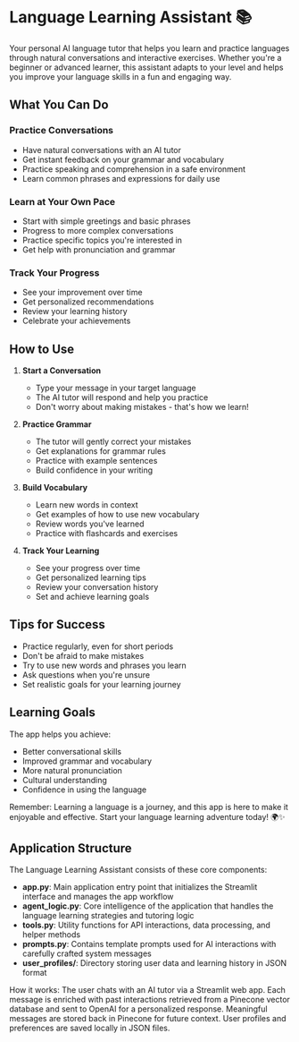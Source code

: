# Language Learning Assistant 📚

Your personal AI language tutor that helps you learn and practice languages through natural conversations and interactive exercises. Whether you're a beginner or advanced learner, this assistant adapts to your level and helps you improve your language skills in a fun and engaging way.

## What You Can Do

### Practice Conversations
- Have natural conversations with an AI tutor
- Get instant feedback on your grammar and vocabulary
- Practice speaking and comprehension in a safe environment
- Learn common phrases and expressions for daily use

### Learn at Your Own Pace
- Start with simple greetings and basic phrases
- Progress to more complex conversations
- Practice specific topics you're interested in
- Get help with pronunciation and grammar

### Track Your Progress
- See your improvement over time
- Get personalized recommendations
- Review your learning history
- Celebrate your achievements

## How to Use

1. **Start a Conversation**
   - Type your message in your target language
   - The AI tutor will respond and help you practice
   - Don't worry about making mistakes - that's how we learn!

2. **Practice Grammar**
   - The tutor will gently correct your mistakes
   - Get explanations for grammar rules
   - Practice with example sentences
   - Build confidence in your writing

3. **Build Vocabulary**
   - Learn new words in context
   - Get examples of how to use new vocabulary
   - Review words you've learned
   - Practice with flashcards and exercises

4. **Track Your Learning**
   - See your progress over time
   - Get personalized learning tips
   - Review your conversation history
   - Set and achieve learning goals

## Tips for Success

- Practice regularly, even for short periods
- Don't be afraid to make mistakes
- Try to use new words and phrases you learn
- Ask questions when you're unsure
- Set realistic goals for your learning journey

## Learning Goals

The app helps you achieve:
- Better conversational skills
- Improved grammar and vocabulary
- More natural pronunciation
- Cultural understanding
- Confidence in using the language

Remember: Learning a language is a journey, and this app is here to make it enjoyable and effective. Start your language learning adventure today! 🌍✨ 

## Application Structure

The Language Learning Assistant consists of these core components:

- **app.py**: Main application entry point that initializes the Streamlit interface and manages the app workflow
- **agent_logic.py**: Core intelligence of the application that handles the language learning strategies and tutoring logic
- **tools.py**: Utility functions for API interactions, data processing, and helper methods
- **prompts.py**: Contains template prompts used for AI interactions with carefully crafted system messages
- **user_profiles/**: Directory storing user data and learning history in JSON format

How it works:
The user chats with an AI tutor via a Streamlit web app. Each message is enriched with past interactions retrieved from a Pinecone vector database and sent to OpenAI for a personalized response. Meaningful messages are stored back in Pinecone for future context. User profiles and preferences are saved locally in JSON files.
